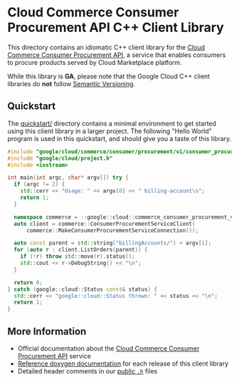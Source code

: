 # Cloud Commerce Consumer Procurement API C++ Client Library

This directory contains an idiomatic C++ client library for the
[Cloud Commerce Consumer Procurement API][cloud-service-docs], a service that
enables consumers to procure products served by Cloud Marketplace platform.

While this library is **GA**, please note that the Google Cloud C++ client
libraries do **not** follow [Semantic Versioning](https://semver.org/).

## Quickstart

The [quickstart/](quickstart/README.md) directory contains a minimal environment
to get started using this client library in a larger project. The following
"Hello World" program is used in this quickstart, and should give you a taste of
this library.

<!-- inject-quickstart-start -->

```cc
#include "google/cloud/commerce/consumer/procurement/v1/consumer_procurement_client.h"
#include "google/cloud/project.h"
#include <iostream>

int main(int argc, char* argv[]) try {
  if (argc != 2) {
    std::cerr << "Usage: " << argv[0] << " billing-account\n";
    return 1;
  }

  namespace commerce = ::google::cloud::commerce_consumer_procurement_v1;
  auto client = commerce::ConsumerProcurementServiceClient(
      commerce::MakeConsumerProcurementServiceConnection());

  auto const parent = std::string("billingAccounts/") + argv[1];
  for (auto r : client.ListOrders(parent)) {
    if (!r) throw std::move(r).status();
    std::cout << r->DebugString() << "\n";
  }

  return 0;
} catch (google::cloud::Status const& status) {
  std::cerr << "google::cloud::Status thrown: " << status << "\n";
  return 1;
}
```

<!-- inject-quickstart-end -->

## More Information

- Official documentation about the [Cloud Commerce Consumer Procurement API][cloud-service-docs] service
- [Reference doxygen documentation][doxygen-link] for each release of this
  client library
- Detailed header comments in our [public `.h`][source-link] files

[cloud-service-docs]: https://cloud.google.com/commerce
[doxygen-link]: https://cloud.google.com/cpp/docs/reference/commerce/latest/
[source-link]: https://github.com/googleapis/google-cloud-cpp/tree/main/google/cloud/commerce
